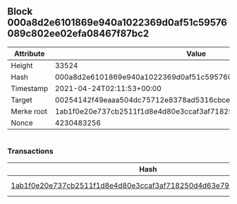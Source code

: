 ## Block 000a8d2e6101869e940a1022369d0af51c59576089c802ee02efa08467f87bc2

Attribute | Value
--- | ---
Height | 33524
Hash | 000a8d2e6101869e940a1022369d0af51c59576089c802ee02efa08467f87bc2
Timestamp | 2021-04-24T02:11:53+00:00
Target | 00254142f49eaaa504dc75712e8378ad5316cbcead634704b3734b6271167cc4
Merke root | 1ab1f0e20e737cb2511f1d8e4d80e3ccaf3af718250d4d63e79c0bf9d31893d1
Nonce | 4230483256

```

```

### Transactions

Hash | Amount
--- | ---
[1ab1f0e20e737cb2511f1d8e4d80e3ccaf3af718250d4d63e79c0bf9d31893d1](1ab1f0e20e737cb2511f1d8e4d80e3ccaf3af718250d4d63e79c0bf9d31893d1.md) | 10.00000000 SKEPTI 
